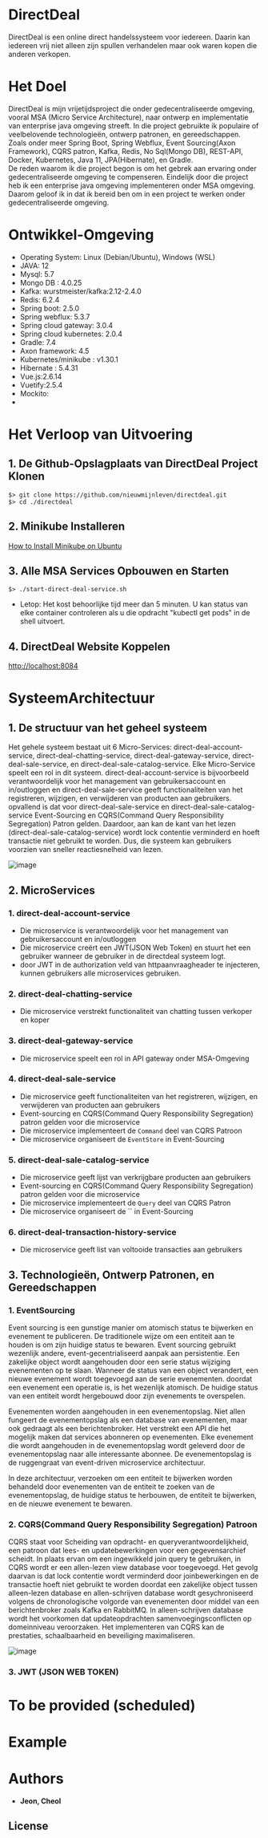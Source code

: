 # DirectDeal
DirectDeal is een online direct handelssysteem voor iedereen. Daarin kan iedereen vrij niet alleen zijn spullen verhandelen maar ook waren kopen die anderen verkopen.  

# Het Doel
DirectDeal is mijn vrijetijdsproject die onder gedecentraliseerde omgeving, vooral MSA (Micro Service Architecture), naar ontwerp en implementatie van enterprise java omgeving streeft. In die project gebruikte ik populaire of veelbelovende technologieën, ontwerp patronen, en gereedschappen. Zoals onder meer Spring Boot, Spring Webflux, Event Sourcing(Axon Framework), CQRS patron, Kafka, Redis, No Sql(Mongo DB), REST-API, Docker, Kubernetes, Java 11, JPA(Hibernate), en Gradle.  
De reden waarom ik die project begon is om het gebrek aan ervaring onder gedecentraliseerde omgeving te compenseren. Eindelijk door die project heb ik een enterprise java omgeving implementeren onder MSA omgeving. Daarom geloof ik in dat ik bereid ben om in een project te werken onder gedecentraliseerde omgeving.  

# Ontwikkel-Omgeving
* Operating System: Linux (Debian/Ubuntu), Windows (WSL)
* JAVA: 12 
* Mysql: 5.7 
* Mongo DB : 4.0.25 
* Kafka: wurstmeister/kafka:2.12-2.4.0 
* Redis: 6.2.4 
* Spring boot: 2.5.0 
* Spring webflux: 5.3.7 
* Spring cloud gateway: 3.0.4 
* Spring cloud kubernetes: 2.0.4 
* Gradle: 7.4 
* Axon framework: 4.5 
* Kubernetes/minikube : v1.30.1 
* Hibernate : 5.4.31 
* Vue.js:2.6.14 
* Vuetify:2.5.4
* Mockito:
* 

# Het Verloop van Uitvoering
## 1. De Github-Opslagplaats van DirectDeal Project Klonen
```
$> git clone https://github.com/nieuwmijnleven/directdeal.git
$> cd ./directdeal
```
## 2. Minikube Installeren
[How to Install Minikube on Ubuntu](https://phoenixnap.com/kb/install-minikube-on-ubuntu#:~:text=Step%201%3A%20Update%20System%20and%20Install%20Required%20Packages%0ABefore,apt-get%20install%20curl%0Asudo%20apt-get%20install%20apt-transport-https%0AIn%20the%20)

## 3. Alle MSA Services Opbouwen en Starten
```
$> ./start-direct-deal-service.sh
```
* Letop: Het kost behoorlijke tijd meer dan 5 minuten. U kan status van elke container controleren als u die opdracht "kubectl get pods" in de shell uitvoert.  

## 4. DirectDeal Website Koppelen
[http://localhost:8084](http://localhost:8084)

# SysteemArchitectuur
## 1. De structuur van het geheel systeem
Het gehele systeem bestaat uit 6 Micro-Services: direct-deal-account-service, direct-deal-chatting-service, direct-deal-gateway-service, direct-deal-sale-service, en direct-deal-sale-catalog-service. Elke Micro-Service speelt een rol in dit systeem. direct-deal-account-service is bijvoorbeeld verantwoordelijk voor het management van gebruikersaccount en in/outloggen en direct-deal-sale-service geeft functionaliteiten van het registreren, wijzigen, en verwijderen van producten aan gebruikers. opvallend is dat voor direct-deal-sale-service en direct-deal-sale-catalog-service Event-Sourcing en CQRS(Command Query Responsibility Segregation) Patron gelden. Daardoor, aan kan de kant van het lezen (direct-deal-sale-catalog-service) wordt lock contentie verminderd en hoeft transactie niet gebruikt te worden. Dus, die systeem kan gebruikers voorzien van sneller reactiesnelheid van lezen. 

![image](https://github.com/nieuwmijnleven/directdeal/assets/56591823/e45c1622-d4af-4009-bbc9-ffcb834a794b)

## 2. MicroServices
### 1. direct-deal-account-service
* Die microservice is verantwoordelijk voor het management van gebruikersaccount en in/outloggen
* Die microservice creërt een JWT(JSON Web Token) en stuurt het een gebruiker wanneer de gebruiker in de directdeal systeem logt.
* door JWT in de authorization veld van httpaanvraagheader te injecteren, kunnen gebruikers alle microservices gebruiken. 
  
### 2. direct-deal-chatting-service
* Die microservice verstrekt functionaliteit van chatting tussen verkoper en koper 

### 3. direct-deal-gateway-service
* Die microservice speelt een rol in API gateway onder MSA-Omgeving

### 4. direct-deal-sale-service
* Die microservice geeft functionaliteiten van het registreren, wijzigen, en verwijderen van producten aan gebruikers
* Event-sourcing en CQRS(Command Query Responsibility Segregation) patron gelden voor die microservice
* Die microservice implementeert de `Command` deel van CQRS Patroon
* Die microservice organiseert de `EventStore` in Event-Sourcing

### 5. direct-deal-sale-catalog-service
* Die microservice geeft lijst van verkrijgbare producten aan gebruikers
* Event-sourcing en CQRS(Command Query Responsibility Segregation) patron gelden voor die microservice
* Die microservice implementeert de `Query` deel van CQRS Patron
* Die microservice organiseert de `` in Event-Sourcing 

### 6. direct-deal-transaction-history-service
* Die microservice geeft list van voltooide transacties aan gebruikers

## 3. Technologieën, Ontwerp Patronen, en Gereedschappen
### 1. EventSourcing
Event sourcing is een gunstige manier om atomisch status te bijwerken en evenement te publiceren. De traditionele wijze om een entiteit aan te houden is om zijn huidige status te bewaren. Event sourcing gebruikt wezenlijk andere, event-gecentrialiseerd aanpak aan persistentie. Een zakelijke object wordt aangehouden door een serie status wijziging evenementen op te slaan. Wanneer de status van een object verandert, een nieuwe evenement wordt toegevoegd aan de serie evenementen. doordat een evenement een operatie is, is het wezenlijk atomisch. De huidige status van een entiteit wordt hergebouwd door zijn evenements te overspelen. 

Evenementen worden aangehouden in een evenementopslag. Niet allen fungeert de evenementopslag als een database van evenementen, maar ook gedraagt als een berichtenbroker. Het verstrekt een API die het mogelijk maken dat services abonneren op evenementen. Elke evenement die wordt aangehouden in de evenementopslag wordt geleverd door de evenementopslag naar alle interessante abonnee. De evenementopslag is de ruggengraat van event-driven microservice architectuur.

In deze architectuur, verzoeken om een entiteit te bijwerken worden behandeld door evenementen van de entiteit te zoeken van de evenementopslag, de huidige status te herbouwen, de entiteit te bijwerken, en de nieuwe evenement te bewaren.  

### 2. CQRS(Command Query Responsibility Segregation) Patroon
CQRS staat voor Scheiding van opdracht- en queryverantwoordelijkheid, een patroon dat lees- en updatebewerkingen voor een gegevensarchief scheidt. In plaats ervan om een ingewikkeld join query te gebruiken, in CQRS wordt er een allen-lezen view database voor toegevoegd. Het gevolg daarvan is dat lock contentie wordt verminderd door joinbewerkingen en de transactie hoeft niet gebruikt te worden doordat een zakelijke object tussen alleen-lezen database en allen-schrijven database wordt gesychroniseerd volgens de chronologische volgorde van evenementen door middel van een berichtenbroker zoals Kafka en RabbitMQ. In alleen-schrijven database wordt het voorkomen dat updateopdrachten samenvoegingsconflicten op domeinniveau veroorzaken.
Het implementeren van CQRS kan de prestaties, schaalbaarheid en beveiliging maximaliseren. 

![image](https://github.com/nieuwmijnleven/directdeal/assets/56591823/f47a9d4a-3650-4dd0-8ad9-5406307b52f5)

### 3. JWT (JSON WEB TOKEN)


# To be provided (scheduled)


# Example


# Authors

* **Jeon, Cheol** 

## License

